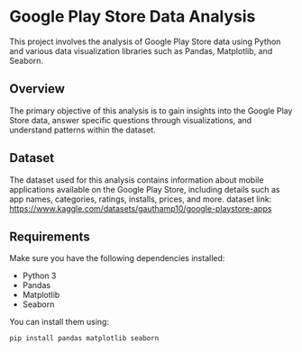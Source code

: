 # Google Play Store Data Analysis

This project involves the analysis of Google Play Store data using Python and various data visualization libraries such as Pandas, Matplotlib, and Seaborn.

## Overview

The primary objective of this analysis is to gain insights into the Google Play Store data, answer specific questions through visualizations, and understand patterns within the dataset.

## Dataset

The dataset used for this analysis contains information about mobile applications available on the Google Play Store, including details such as app names, categories, ratings, installs, prices, and more.
dataset link: https://www.kaggle.com/datasets/gauthamp10/google-playstore-apps

## Requirements

Make sure you have the following dependencies installed:

- Python 3
- Pandas
- Matplotlib
- Seaborn

You can install them using:

```bash
pip install pandas matplotlib seaborn
